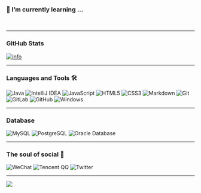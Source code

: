 ### 🌱 I’m currently learning ...
<br/>

---
### GitHub Stats

[![info](https://github-readme-stats.vercel.app/api?username=viwcy&show_icons=true&icon_color=CE1D2D&bg_color=ffffff&hide_title=true)](https://github.com/anuraghazra/github-readme-stats)
<br>

---

### Languages and Tools 🛠 

![Java](https://img.shields.io/badge/-Java-007396?style=flat-square&logo=Java&logoColor=ffffff)
![IntelliJ IDEA](http://img.shields.io/badge/-IntelliJ%20IDEA-000000?style=flat-square&logo=intellij-idea&logoColor=ffffff)
![JavaScript](https://img.shields.io/badge/-JavaScript-%23F7DF1C?style=flat-square&logo=javascript&logoColor=000000&labelColor=%23F7DF1C&color=%23FFCE5A)
![HTML5](https://img.shields.io/badge/-HTML5-%23E44D27?style=flat-square&logo=html5&logoColor=ffffff)
![CSS3](https://img.shields.io/badge/-CSS3-%231572B6?style=flat-square&logo=css3)
![Markdown](https://img.shields.io/badge/-Markdown-000000?style=flat-square&logo=markdown)
![Git](https://img.shields.io/badge/-Git-%23F05032?style=flat-square&logo=git&logoColor=%23ffffff)
![GitLab](https://img.shields.io/badge/-GitLab-FCA121?style=flat-square&logo=gitlab)
![GitHub](https://img.shields.io/badge/-GitHub-181717?style=flat-square&logo=github)
![Windows](http://img.shields.io/badge/-Windows-0078D6?style=flat-square&logo=windows&logoColor=ffffff)
<br/>

---

### Database 

![MySQL](http://img.shields.io/badge/-MySQL-4479A1?style=flat-square&logo=MySQL&logoColor=ffffff)
![PostgreSQL](https://img.shields.io/badge/-PostgreSQL-336791?style=flat-square&logo=postgresql)
![Oracle Database](http://img.shields.io/badge/-Oracle-DD0031?style=flat-square&logo=oracle)
<br>

---

### The soul of social 🤝

![WeChat](https://img.shields.io/badge/-WeChat-07C160?style=flat-square&logo=wechat&logoColor=ffffff)
![Tencent QQ](https://img.shields.io/badge/-Tencent%20QQ-EB1923?style=flat-square&logo=tencent-qq&logoColor=ffffff)
![Twitter](https://img.shields.io/badge/-Twitter-1DA1F2?style=flat-square&logo=Twitter&logoColor=ffffff)

---

![](https://visitor-badge.glitch.me/badge?page_id=viwcy.readme)
